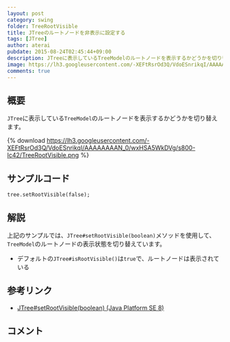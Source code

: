 ```yaml
---
layout: post
category: swing
folder: TreeRootVisible
title: JTreeのルートノードを非表示に設定する
tags: [JTree]
author: aterai
pubdate: 2015-08-24T02:45:44+09:00
description: JTreeに表示しているTreeModelのルートノードを表示するかどうかを切り替えます。
image: https://lh3.googleusercontent.com/-XEFtRsrOd3Q/VdoESnrikqI/AAAAAAAAN_0/wxHSA5WkDVg/s800-Ic42/TreeRootVisible.png
comments: true
---
```

## 概要
`JTree`に表示している`TreeModel`のルートノードを表示するかどうかを切り替えます。

{% download https://lh3.googleusercontent.com/-XEFtRsrOd3Q/VdoESnrikqI/AAAAAAAAN_0/wxHSA5WkDVg/s800-Ic42/TreeRootVisible.png %}

## サンプルコード
<pre class="prettyprint"><code>tree.setRootVisible(false);
</code></pre>

## 解説
上記のサンプルでは、`JTree#setRootVisible(boolean)`メソッドを使用して、`TreeModel`のルートノードの表示状態を切り替えています。

- デフォルトの`JTree#isRootVisible()`は`true`で、ルートノードは表示されている

<!-- dummy comment line for breaking list -->

## 参考リンク
- [JTree#setRootVisible(boolean) (Java Platform SE 8)](https://docs.oracle.com/javase/jp/8/docs/api/javax/swing/JTree.html#setRootVisible-boolean-)

<!-- dummy comment line for breaking list -->

## コメント
